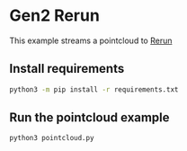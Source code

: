 # Gen2 Rerun

This example streams a pointcloud to [Rerun](https://www.rerun.io/)  

## Install requirements

```sh
python3 -m pip install -r requirements.txt
```

## Run the pointcloud example

```sh
python3 pointcloud.py
```


